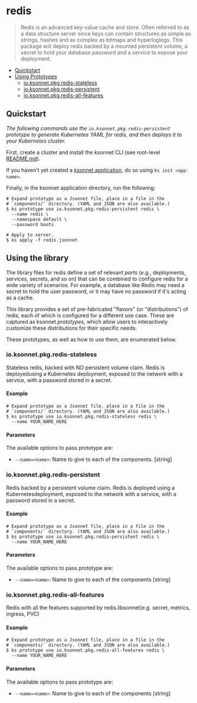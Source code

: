 # redis

> Redis is an advanced key-value cache and store. Often referred to as a data structure server since keys can contain structures as simple as strings, hashes and as complex as bitmaps and hyperloglogs. This package will deploy redis backed by a mounted persistent volume, a secret to hold your database password and a service to expose your deployment.


* [Quickstart](#quickstart)
* [Using Prototypes](#using-prototypes)
  * [io.ksonnet.pkg.redis-stateless](#io.ksonnet.pkg.redis-stateless)
  * [io.ksonnet.pkg.redis-persistent](#io.ksonnet.pkg.redis-persistent)
  * [io.ksonnet.pkg.redis-all-features](#io.ksonnet.pkg.redis-all-features)

## Quickstart

*The following commands use the `io.ksonnet.pkg.redis-persistent` prototype to generate Kubernetes YAML for redis, and then deploys it to your Kubernetes cluster.*

First, create a cluster and install the ksonnet CLI (see root-level [README.md](rootReadme)).

If you haven't yet created a [ksonnet application](linkToSomewhere), do so using `ks init <app-name>`.

Finally, in the ksonnet application directory, run the following:

```shell
# Expand prototype as a Jsonnet file, place in a file in the
# `components/` directory. (YAML and JSON are also available.)
$ ks prototype use io.ksonnet.pkg.redis-persistent redis \
  --name redis \
  --namespace default \
  --password boots

# Apply to server.
$ ks apply -f redis.jsonnet
```

## Using the library

The library files for redis define a set of relevant *parts* (_e.g._, deployments, services, secrets, and so on) that can be combined to configure redis for a wide variety of scenarios. For example, a database like Redis may need a secret to hold the user password, or it may have no password if it's acting as a cache.

This library provides a set of pre-fabricated "flavors" (or "distributions") of redis, each of which is configured for a different use case. These are captured as ksonnet *prototypes*, which allow users to interactively customize these distributions for their specific needs.

These prototypes, as well as how to use them, are enumerated below.

### io.ksonnet.pkg.redis-stateless

Stateless redis, backed with NO persistent volume claim. Redis is deployedusing a Kubernetes deployment, exposed to the network with a service, with
a password stored in a secret.

#### Example

```shell
# Expand prototype as a Jsonnet file, place in a file in the
# `components/` directory. (YAML and JSON are also available.)
$ ks prototype use io.ksonnet.pkg.redis-stateless redis \
  --name YOUR_NAME_HERE
```

#### Parameters

The available options to pass prototype are:

* `--name=<name>`: Name to give to each of the components. [string]
### io.ksonnet.pkg.redis-persistent

Redis backed by a persistent volume claim. Redis is deployed using a Kubernetesdeployment, exposed to the network with a service, with a password stored
in a secret.

#### Example

```shell
# Expand prototype as a Jsonnet file, place in a file in the
# `components/` directory. (YAML and JSON are also available.)
$ ks prototype use io.ksonnet.pkg.redis-persistent redis \
  --name YOUR_NAME_HERE
```

#### Parameters

The available options to pass prototype are:

* `--name=<name>`: Name to give to each of the components [string]
### io.ksonnet.pkg.redis-all-features

Redis with all the features supported by redis.libsonnet(e.g. secret, metrics, ingress, PVC)

#### Example

```shell
# Expand prototype as a Jsonnet file, place in a file in the
# `components/` directory. (YAML and JSON are also available.)
$ ks prototype use io.ksonnet.pkg.redis-all-features redis \
  --name YOUR_NAME_HERE
```

#### Parameters

The available options to pass prototype are:

* `--name=<name>`: Name to give to each of the components [string]


[rootReadme]: https://github.com/ksonnet/mixins
